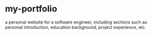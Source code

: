 # my-portfolio
a personal website for a software engineer, including sections such as personal introduction, education background, project experience, etc.
